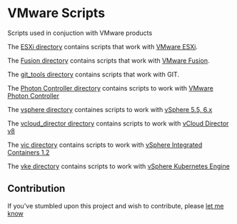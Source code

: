 # VMware Scripts
Scripts used in conjuction with VMware products

The [ESXi directory](ESXi) contains scripts that work with [VMware ESXi](https://www.vmware.com/products/vsphere-hypervisor).

The [Fusion directory](Fusion) contains scripts that work with [VMware Fusion](http://www.vmware.com/products/fusion.html).

The [git_tools directory](git_tools) contains scripts that work with GIT.

The [Photon Controller directory](photon_controller) contains scripts to work with [VMware Photon Controller](https://vmware.github.io/photon-controller/)

The [vsphere directory](vsphere) containes scripts to work with  [vSphere 5.5, 6.x](http://www.vmware.com/uk/products/vsphere.html)

The [vcloud_director directory](vcloud_director) contains scripts to work with [vCloud Director v8](http://www.vmware.com/uk/products/vcloud-director.html)

The [vic directory](vic) contains scripts to work with [vSphere Integrated Containers 1.2](https://www.vmware.com/products/vsphere/integrated-containers.html)

The [vke directory](vke) contains scripts to work with [vSphere Kubernetes Engine](https://cloud.vmware.com/vmware-kubernetes-engine)

## Contribution
If you've stumbled upon this project and wish to contribute, please
[let me know](mailto:alister@different.com)
